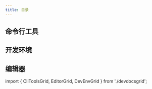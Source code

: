 ```yaml
---
title: 目录
---
```


## 命令行工具

<CliToolsGrid/>

## 开发环境

<DevEnvGrid/>

## 编辑器

<EditorGrid/>

import { CliToolsGrid, EditorGrid, DevEnvGrid } from './devdocsgrid';
